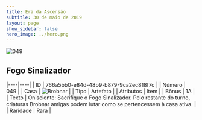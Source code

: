 ```yaml
---
title: Era da Ascensão
subtitle: 30 de maio de 2019
layout: page
show_sidebar: false
hero_image: ../hero.png
---
```


![049](https://cdn.keyforgegame.com/media/card_front/pt/435_049_FCF8VQQJ26MG_pt.png)

## Fogo Sinalizador

|----|----|
| ID | 766a5bb0-e84d-48b9-b879-9ca2ec818f7c |
| Número | 049 |
| Casa | ![Brobnar](https://archonarcana.com/images/thumb/e/e0/Brobnar.png/22px-Brobnar.png "Brobnar") |
| Tipo | Artefato |
| Atributos | Item |
| Bônus | 1A |
| Texto | Onisciente: Sacrifique o Fogo Sinalizador. Pelo restante do turno, criaturas Brobnar amigas podem lutar como se pertencessem à casa ativa. |
| Raridade | Rara |
